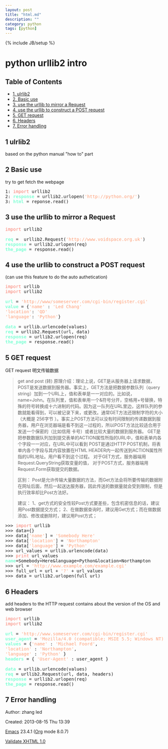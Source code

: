 ```yaml
---
layout: post
title: "html.md"
description: ""
category: python 
tags: [python]
---
```

{% include JB/setup %}
<div id="content">
<h1 class="title">python urllib2 intro</h1>
<div id="table-of-contents">
<h2>Table of Contents</h2>
<div id="text-table-of-contents">
<ul>
<li><a href="#sec-1">1. ulrlib2</a></li>
<li><a href="#sec-2">2. Basic use</a></li>
<li><a href="#sec-3">3. use the urllib to mirror a Request</a></li>
<li><a href="#sec-4">4. use the urllib to construct a POST request</a></li>
<li><a href="#sec-5">5. GET request</a></li>
<li><a href="#sec-6">6. Headers</a></li>
<li><a href="#sec-7">7. Error handling</a></li>
</ul>
</div>
</div>
<div id="outline-container-sec-1" class="outline-2">
<h2 id="sec-1"><span class="section-number-2">1</span> ulrlib2</h2>
<div class="outline-text-2" id="text-1">
<p>
based on the python manual "how to" part
</p>
</div>
</div>
<div id="outline-container-sec-2" class="outline-2">
<h2 id="sec-2"><span class="section-number-2">2</span> Basic use</h2>
<div class="outline-text-2" id="text-2">
<p>
try to get fetch the webpage
</p>

<div class="org-src-container">

<pre class="src src-python"><span class="linenr">1: </span><span style="color: #fa8072;">import</span> urllib2 
<span class="linenr">2: </span><span style="color: #7fffd4; font-weight: bold;">response</span> = urllib2.urlopen(<span style="color: #ffa07a;">'http://python.org/'</span>)
<span class="linenr">3: </span><span style="color: #7fffd4; font-weight: bold;">html</span> = reponse.read()
</pre>
</div>
</div>
</div>
<div id="outline-container-sec-3" class="outline-2">
<h2 id="sec-3"><span class="section-number-2">3</span> use the urllib to mirror a Request</h2>
<div class="outline-text-2" id="text-3">
<div class="org-src-container">

<pre class="src src-python"><span style="color: #fa8072;">import</span> urllib2

<span style="color: #7fffd4; font-weight: bold;">req</span> =  urllib2.Request(<span style="color: #ffa07a;">'http://www.voidspace.org.uk'</span>)
<span style="color: #7fffd4; font-weight: bold;">response</span> = urllib2.urlopen(req)
<span style="color: #7fffd4; font-weight: bold;">the_page</span> = response.read()
</pre>
</div>
</div>
</div>
<div id="outline-container-sec-4" class="outline-2">
<h2 id="sec-4"><span class="section-number-2">4</span> use the urllib to construct a POST request</h2>
<div class="outline-text-2" id="text-4">
<p>
(can use this feature to do the auto authetication)
</p>

<div class="org-src-container">

<pre class="src src-python"><span style="color: #fa8072;">import</span> urllib
<span style="color: #fa8072;">import</span> urllib2

<span style="color: #7fffd4; font-weight: bold;">url</span> = <span style="color: #ffa07a;">'http://www/someserver.com/cgi-bin/register.cgi'</span>
<span style="color: #7fffd4; font-weight: bold;">value</span> = {<span style="color: #ffa07a;">'name'</span> : <span style="color: #ffa07a;">'Led Chang'</span>
<span style="color: #ffa07a;">'location'</span>: <span style="color: #ffa07a;">'QD'</span>
<span style="color: #ffa07a;">'language'</span>: <span style="color: #ffa07a;">'Python'</span>}

<span style="color: #7fffd4; font-weight: bold;">data</span> = urllib.urlencode(values)
<span style="color: #7fffd4; font-weight: bold;">req</span> = urllib2.Request(url, data)
<span style="color: #7fffd4; font-weight: bold;">response</span> = urllib2.urlopen(req)
<span style="color: #7fffd4; font-weight: bold;">the_page</span> = response.read()
</pre>
</div>
</div>
</div>

<div id="outline-container-sec-5" class="outline-2">
<h2 id="sec-5"><span class="section-number-2">5</span> GET request</h2>
<div class="outline-text-2" id="text-5">
<p>
GET request 明文传输数据
</p>
<blockquote>
<p>
get and post (转)
原理介绍：理论上说，GET是从服务器上请求数据，POST是发送数据到服务器。事实上，GET方法是把数据参数队列（query string）加到一个URL上，值和表单是一一对应的。比如说，name=John。在队列里，值和表单用一个&amp;符号分开，空格用+号替换，特 殊的符号转换成十六进制的代码。因为这一队列在URL里边，这样队列的参数就能看得到，可以被记录下来，或更改。通常GET方法还限制字符的大小（大概是 256字节 ）。事实上POST方法可以没有时间限制的传递数据到服务器，用户在浏览器端是看不到这一过程的，所以POST方法比较适合用于发送一个保密的（比如信用 卡号）或者比较大量的数据到服务器。
GET是把参数数据队列加到提交表单的ACTION属性所指的URL中，值和表单内各个字段一一对应，在URL中可以看到
POST是通过HTTP POST机制，将表单内各个字段与其内容放置在HTML HEADER内一起传送到ACTION属性所指的URL地址。用户看不到这个过程。
对于GET方式，服务器端用Request.QueryString获取变量的值，
对于POST方式，服务器端用Request.Form获取提交的数据。
</p>

<p>
区别：
Post是允许传输大量数据的方法，而Get方法会将所要传输的数据附在网址后面，然后一起送达服务器，因此传送的数据量就会受到限制，但是执行效率却比Post方法好。 
</p>


<p>
建议：
1、get方式的安全性较Post方式要差些，包含机密信息的话，建议用Post数据提交方式；
2、在做数据查询时，建议用Get方式；而在做数据添加、修改或删除时，建议用Post方式；
</p>
</blockquote>

<div class="org-src-container">

<pre class="src src-python">&gt;&gt;&gt; <span style="color: #fa8072;">import</span> urllib
&gt;&gt;&gt; data={}
&gt;&gt;&gt; data[<span style="color: #ffa07a;">'name'</span>] = <span style="color: #ffa07a;">'Somebody Here'</span>
&gt;&gt;&gt; data[<span style="color: #ffa07a;">'location'</span>] = <span style="color: #ffa07a;">'Northampton'</span>
&gt;&gt;&gt; data[<span style="color: #ffa07a;">'language'</span>] = <span style="color: #ffa07a;">'Python'</span>
&gt;&gt;&gt; url_values = urllib.urlencode(data)
&gt;&gt;&gt; <span style="color: #fa8072;">print</span> url_values
<span style="color: #7fffd4; font-weight: bold;">name</span>=Somebody+Here&amp;language=Python&amp;location=Northampton
&gt;&gt;&gt; url = <span style="color: #ffa07a;">'http://www.example.com/example.cgi'</span>
&gt;&gt;&gt; full_url = url + <span style="color: #ffa07a;">'?'</span> + url_values
&gt;&gt;&gt; data = urllib2.urlopen(full_url)
</pre>
</div>
</div>
</div>
<div id="outline-container-sec-6" class="outline-2">
<h2 id="sec-6"><span class="section-number-2">6</span> Headers</h2>
<div class="outline-text-2" id="text-6">
<p>
add headers to the HTTP request
contains about the version of the OS and web browser
</p>

<div class="org-src-container">

<pre class="src src-python"><span style="color: #fa8072;">import</span> urllib
<span style="color: #fa8072;">import</span> urllib2

<span style="color: #7fffd4; font-weight: bold;">url</span> = <span style="color: #ffa07a;">'http://www.someserver.com/cgi-bin/register.cgi'</span>
<span style="color: #7fffd4; font-weight: bold;">user_agent</span> = <span style="color: #ffa07a;">'Mozilla/4.0 (compatible; MSIE 5.5; Windows NT)'</span>
<span style="color: #7fffd4; font-weight: bold;">values</span> = {<span style="color: #ffa07a;">'name'</span> : <span style="color: #ffa07a;">'Michael Foord'</span>,
<span style="color: #ffa07a;">'location'</span> : <span style="color: #ffa07a;">'Northampton'</span>,
<span style="color: #ffa07a;">'language'</span> : <span style="color: #ffa07a;">'Python'</span> }
<span style="color: #7fffd4; font-weight: bold;">headers</span> = { <span style="color: #ffa07a;">'User-Agent'</span> : user_agent }

<span style="color: #7fffd4; font-weight: bold;">data</span> = urllib.urlencode(values)
<span style="color: #7fffd4; font-weight: bold;">req</span> = urllib2.Request(url, data, headers)
<span style="color: #7fffd4; font-weight: bold;">response</span> = urllib2.urlopen(req)
<span style="color: #7fffd4; font-weight: bold;">the_page</span> = response.read()
</pre>
</div>
</div>
</div>
<div id="outline-container-sec-7" class="outline-2">
<h2 id="sec-7"><span class="section-number-2">7</span> Error handling</h2>
</div>
</div>
<div id="postamble" class="status">
<p class="author">Author: zhang led</p>
<p class="date">Created: 2013-08-15 Thu 13:39</p>
<p class="creator"><a href="http://www.gnu.org/software/emacs/">Emacs</a> 23.4.1 (<a href="http://orgmode.org">Org</a> mode 8.0.7)</p>
<p class="xhtml-validation"><a href="http://validator.w3.org/check?uri=referer">Validate XHTML 1.0</a></p>
</div>

